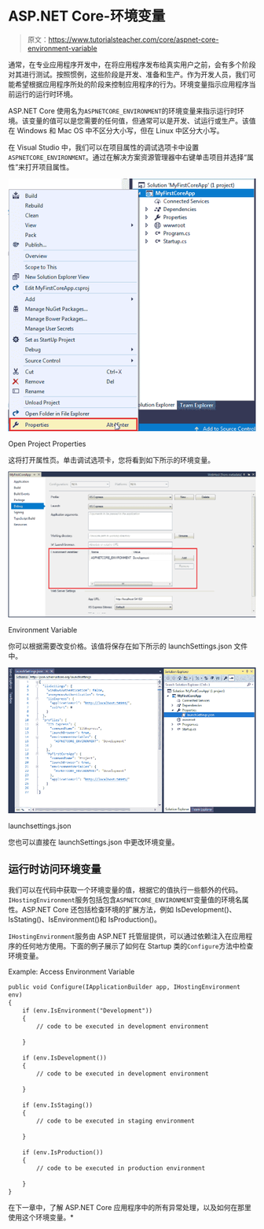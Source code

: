 # ASP.NET Core-环境变量

> 原文：<https://www.tutorialsteacher.com/core/aspnet-core-environment-variable>

通常，在专业应用程序开发中，在将应用程序发布给真实用户之前，会有多个阶段对其进行测试。按照惯例，这些阶段是开发、准备和生产。作为开发人员，我们可能希望根据应用程序所处的阶段来控制应用程序的行为。环境变量指示应用程序当前运行的运行时环境。

ASP.NET Core 使用名为`ASPNETCORE_ENVIRONMENT`的环境变量来指示运行时环境。该变量的值可以是您需要的任何值，但通常可以是开发、试运行或生产。该值在 Windows 和 Mac OS 中不区分大小写，但在 Linux 中区分大小写。

在 Visual Studio 中，我们可以在项目属性的调试选项卡中设置`ASPNETCORE_ENVIRONMENT`。通过在解决方案资源管理器中右键单击项目并选择“属性”来打开项目属性。

[![open Project Properties](img/9fc90394e5972d80044a5ae8b29b28c8.png)](../../Content/images/core/project-properties.png)

Open Project Properties



这将打开属性页。单击调试选项卡，您将看到如下所示的环境变量。

[![](img/92ec4322980d583ea9ed6e49fe53637a.png)](../../Content/images/core/environment-variables.png)

Environment Variable



你可以根据需要改变价格。该值将保存在如下所示的 launchSettings.json 文件中。

[![launchsettings.json](img/780b3293d4c5310c5e67e4ac8904c96e.png)](../../Content/images/core/launchsettings2.png)

launchsettings.json



您也可以直接在 launchSettings.json 中更改环境变量。

## 运行时访问环境变量

我们可以在代码中获取一个环境变量的值，根据它的值执行一些额外的代码。`IHostingEnvironment`服务包括包含`ASPNETCORE_ENVIRONMENT`变量值的环境名属性。ASP.NET Core 还包括检查环境的扩展方法，例如 IsDevelopment()、IsStating()、IsEnvironment()和 IsProduction()。

`IHostingEnvironment`服务由 ASP.NET 托管层提供，可以通过依赖注入在应用程序的任何地方使用。下面的例子展示了如何在 Startup 类的`Configure`方法中检查环境变量。

Example: Access Environment Variable 

```
public void Configure(IApplicationBuilder app, IHostingEnvironment env)
{
    if (env.IsEnvironment("Development"))
    {
        // code to be executed in development environment 

    }

    if (env.IsDevelopment())
    {
        // code to be executed in development environment 

    }

    if (env.IsStaging())
    {
        // code to be executed in staging environment 

    }

    if (env.IsProduction())
    {
        // code to be executed in production environment 

    }
} 
```

在下一章中，了解 ASP.NET Core 应用程序中的所有异常处理，以及如何在那里使用这个环境变量。*